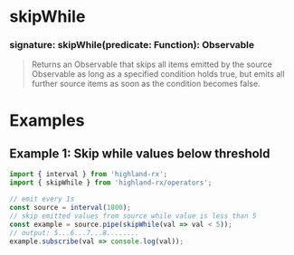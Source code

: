 # skipWhile
### signature: skipWhile(predicate: Function): Observable
> Returns an Observable that skips all items emitted by the source Observable as long as a specified condition holds true, but emits all further source items as soon as the condition becomes false.

# Examples
## Example 1: Skip while values below threshold
```javascript
import { interval } from 'highland-rx';
import { skipWhile } from 'highland-rx/operators';

// emit every 1s
const source = interval(1000);
// skip emitted values from source while value is less than 5
const example = source.pipe(skipWhile(val => val < 5));
// output: 5...6...7...8........
example.subscribe(val => console.log(val));
```

